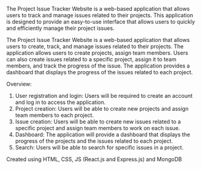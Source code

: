 The Project Issue Tracker Website is a web-based application that allows users to track and manage issues related to their projects. This application is designed to provide an easy-to-use interface that allows users to quickly and efficiently manage their project issues.

The Project Issue Tracker Website is a web-based application that allows users to create, track, and manage issues related to their projects. The application allows users to create projects, assign team members. Users can also create issues related to a specific project, assign it to team members, and track the progress of the issue. The application provides a dashboard that displays the progress of the issues related to each project.

Overview:

1.	User registration and login: Users will be required to create an account and log in to access the application.
2.	Project creation: Users will be able to create new projects and assign team members to each project.
3.	Issue creation: Users will be able to create new issues related to a specific project and assign team members to work on each issue.
4.	Dashboard: The application will provide a dashboard that displays the progress of the projects and the issues related to each project.
5.	Search: Users will be able to search for specific issues in a project.

Created using HTML, CSS, JS (React.js and Express.js) and MongoDB
